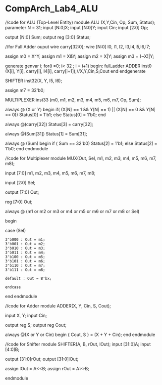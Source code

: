 # CompArch_Lab4_ALU

//code for ALU (Top-Level Entity)
module ALU (X,Y,Cin, Op, Sum, Status);
parameter N = 31;
input [N:0]X;
input [N:0]Y;
input Cin;
input [2:0] Op;

output [N:0] Sum;
output reg [3:0] Status;

//for Full Adder ouput
wire carry[32:0];
wire [N:0] I0, I1, I2, I3,I4,I5,I6,I7;

assign m0 = X^Y;
assign m1 = X&Y;
assign m2 = X|Y;
assign m3 = (~X)|Y;

generate
	genvar i;
		for(i =0; i< 32 ; i = i+1)
		begin: full_adder
		ADDER inst0 (X[i], Y[i], carry[i], I4[i], carry[i+1]);//X,Y,Cin,S,Cout
	end
endgenerate

SHIFTER inst32(X, Y, I5, I6);

assign m7 = 32'b0;

MULTIPLEXER inst33 (m0, m1, m2, m3, m4, m5, m6, m7, Op, Sum);

always @ (X or Y) begin
	if( (X[N] == 1 && Y[N] == 1) || (X[N] == 0 && Y[N] == 0))
		Status[0] = 1'b1;
	else 
		Status[0] = 1'b0;
end


always @(carry[32]) 
	Status[3] = carry[32];

always @(Sum[31]) 
	Status[1] = Sum[31];

always @ (Sum) begin
	if ( Sum == 32'b0)
		Status[2] = 1'b1;
	else
		Status[2] = 1'b0;
end
endmodule

//code for Multiplexer
module MUX(Out, Sel, m1, m2, m3, m4, m5, m6, m7, m8);

input [7:0] m1, m2, m3, m4, m5, m6, m7, m8;

input [2:0] Sel;

output [7:0] Out;

reg [7:0] Out;

always @ (m1 or m2 or m3 or m4 or m5 or m6 or m7 or m8 or Sel)

begin

case (Sel)

	3'b000 : Out = m1;
	3'b001 : Out = m2;
	3'b010 : Out = m3;
	3'b011 : Out = m4;
	3'b100 : Out = m5;
	3'b101 : Out = m6;
	3'b110 : Out = m7;
	3'b111 : Out = m8;
	
	default : Out = 8'bx;
	
	endcase
	
end
endmodule

//code for Adder
module ADDER(X, Y, Cin, S, Cout);

input X, Y;
input Cin;

output reg S;
output reg Cout;

always @(X or Y or Cin)
begin
{ Cout, S } = (X + Y + Cin);
end
endmodule

//code for Shifter
module SHIFTER(A, B, rOut, lOut);
input [31:0]A;
input [4:0]B;

output [31:0]rOut;
output [31:0]lOut;

assign lOut = A<<B;
assign rOut = A>>B;

endmodule
